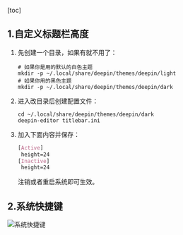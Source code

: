 [toc]

## 1.自定义标题栏高度

1. 先创建一个目录，如果有就不用了：

   ```SHELL
   # 如果你是用的默认的白色主题
   mkdir -p ~/.local/share/deepin/themes/deepin/light
   # 如果你用的黑色主题
   mkdir -p ~/.local/share/deepin/themes/deepin/dark
   ```

2. 进入改目录后创建配置文件：

   ```SHELL
   cd ~/.local/share/deepin/themes/deepin/dark
   deepin-editor titlebar.ini
   ```

3. 加入下面内容并保存：

   ```css
   [Active]
   	height=24
   [Inactive]
   	height=24
   ```

   注销或者重启系统即可生效。

## 2.系统快捷键

![系统快捷键](%E7%B3%BB%E7%BB%9F%E5%BF%AB%E6%8D%B7%E9%94%AE.png)